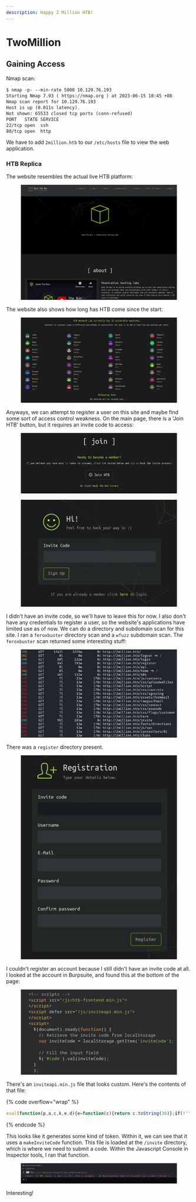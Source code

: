 ```yaml
---
description: Happy 2 Million HTB!
---
```


# TwoMillion

## Gaining Access

Nmap scan:

```
$ nmap -p- --min-rate 5000 10.129.76.193
Starting Nmap 7.93 ( https://nmap.org ) at 2023-06-15 18:45 +08
Nmap scan report for 10.129.76.193
Host is up (0.011s latency).
Not shown: 65533 closed tcp ports (conn-refused)
PORT   STATE SERVICE
22/tcp open  ssh
80/tcp open  http
```

We have to add `2million.htb` to our `/etc/hosts` file to view the web application.

### HTB Replica

The website resembles the actual live HTB platform:

<figure><img src="../../../.gitbook/assets/image (8).png" alt=""><figcaption></figcaption></figure>

The website also shows how long has HTB come since the start:

<figure><img src="../../../.gitbook/assets/image (7).png" alt=""><figcaption></figcaption></figure>

Anyways, we can attempt to register a user on this site and maybe find some sort of access control weakness. On the main page, there is a 'Join HTB' button, but it requires an invite code to access:

<figure><img src="../../../.gitbook/assets/image (6).png" alt=""><figcaption></figcaption></figure>

<figure><img src="../../../.gitbook/assets/image (11).png" alt=""><figcaption></figcaption></figure>

I didn't have an invite code, so we'll have to leave this for now. I also don't have any credentials to register a user, so the website's applications have limited use as of now. We can do a directory and subdomain scan for this site. I ran a `feroxbuster` directory scan and a `wfuzz` subdomain scan. The `feroxbuster` scan returned some interesting stuff:

<figure><img src="../../../.gitbook/assets/image (4).png" alt=""><figcaption></figcaption></figure>

There was a `register` directory present.&#x20;

<figure><img src="../../../.gitbook/assets/image (5).png" alt=""><figcaption></figcaption></figure>

I couldn't register an account because I still didn't have an invite code at all. I looked at the account in Burpsuite, and found this at the bottom of the page:

<figure><img src="../../../.gitbook/assets/image (10).png" alt=""><figcaption></figcaption></figure>

There's an `inviteapi.min.js` file that looks custom. Here's the contents of that file:

{% code overflow="wrap" %}
```javascript
eval(function(p,a,c,k,e,d){e=function(c){return c.toString(36)};if(!''.replace(/^/,String)){while(c--){d[c.toString(a)]=k[c]||c.toString(a)}k=[function(e){return d[e]}];e=function(){return'\\w+'};c=1};while(c--){if(k[c]){p=p.replace(new RegExp('\\b'+e(c)+'\\b','g'),k[c])}}return p}('1 i(4){h 8={"4":4};$.9({a:"7",5:"6",g:8,b:\'/d/e/n\',c:1(0){3.2(0)},f:1(0){3.2(0)}})}1 j(){$.9({a:"7",5:"6",b:\'/d/e/k/l/m\',c:1(0){3.2(0)},f:1(0){3.2(0)}})}',24,24,'response|function|log|console|code|dataType|json|POST|formData|ajax|type|url|success|api/v1|invite|error|data|var|verifyInviteCode|makeInviteCode|how|to|generate|verify'.split('|'),0,{}))
```
{% endcode %}

This looks like it generates some kind of token. Within it, we can see that it uses a `makeInviteCode` function. This file is loaded at the `/invite` directory, which is where we need to submit a code. Within the Javascript Console in Inspector tools, I ran that function.

<figure><img src="../../../.gitbook/assets/image (9).png" alt=""><figcaption></figcaption></figure>

Interesting!&#x20;

